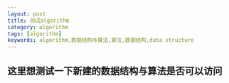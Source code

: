 ```yaml
---
layout: post
title: 测试algorithm
category: algorithm
tags: [algorithm]
keywords: algorithm,数据结构与算法,算法,数据结构,data structure
---
```


## 这里想测试一下新建的数据结构与算法是否可以访问